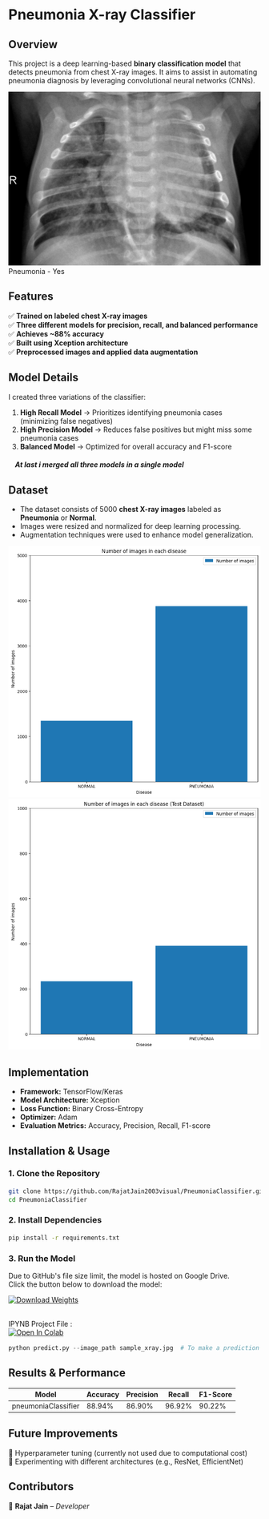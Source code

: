# **Pneumonia X-ray Classifier**

## **Overview**
This project is a deep learning-based **binary classification model** that detects pneumonia from chest X-ray images. It aims to assist in automating pneumonia diagnosis by leveraging convolutional neural networks (CNNs).

![Chest X-ray](person100_bacteria_475.jpeg)
Pneumonia - Yes

## **Features**
✅ **Trained on labeled chest X-ray images**  
✅ **Three different models for precision, recall, and balanced performance**  
✅ **Achieves ~88% accuracy**  
✅ **Built using Xception architecture**  
✅ **Preprocessed images and applied data augmentation**  

## **Model Details**
I created three variations of the classifier:
1. **High Recall Model** → Prioritizes identifying pneumonia cases (minimizing false negatives)  
2. **High Precision Model** → Reduces false positives but might miss some pneumonia cases  
3. **Balanced Model** → Optimized for overall accuracy and F1-score  
<h5>&nbsp;&nbsp;&nbsp; At last i merged all three models in a single model</h5> 

## **Dataset**
- The dataset consists of 5000 **chest X-ray images** labeled as **Pneumonia** or **Normal**.
- Images were resized and normalized for deep learning processing.
- Augmentation techniques were used to enhance model generalization.

![Chest X-ray](TrainingDataset.png)
![Chest X-ray](TestDataset.png)

## **Implementation**
- **Framework:** TensorFlow/Keras  
- **Model Architecture:** Xception  
- **Loss Function:** Binary Cross-Entropy  
- **Optimizer:** Adam  
- **Evaluation Metrics:** Accuracy, Precision, Recall, F1-score  

## **Installation & Usage**
### **1. Clone the Repository**
```bash
git clone https://github.com/RajatJain2003visual/PneumoniaClassifier.git
cd PneumoniaClassifier
```
### **2. Install Dependencies**
```bash
pip install -r requirements.txt
```
### **3. Run the Model**
Due to GitHub's file size limit, the model is hosted on Google Drive.  
Click the button below to download the model:

<a href="https://drive.google.com/your-file-link" target="_blank">
  <img src="https://img.shields.io/badge/Download%20Weights-Google%20Drive-blue?style=for-the-badge&logo=google-drive" alt="Download Weights">
</a>  
<br>
<br>

IPYNB Project File :  
 [![Open In Colab](https://colab.research.google.com/assets/colab-badge.svg)](https://colab.research.google.com/drive/1e4pbpFQLkKrQt0lG-ltCDBnjYLsBWZmz?usp=sharing)



```python
python predict.py --image_path sample_xray.jpg  # To make a prediction
```

## **Results & Performance**

| Model | Accuracy | Precision | Recall | F1-Score |
|--------|----------|----------|---------|---------|
| pneumoniaClassifier | 88.94% | 86.90% | 96.92% | 90.22% |


## **Future Improvements**
🔹 Hyperparameter tuning (currently not used due to computational cost)  
🔹 Experimenting with different architectures (e.g., ResNet, EfficientNet)  

## **Contributors**
👤 **Rajat Jain** – *Developer*  
